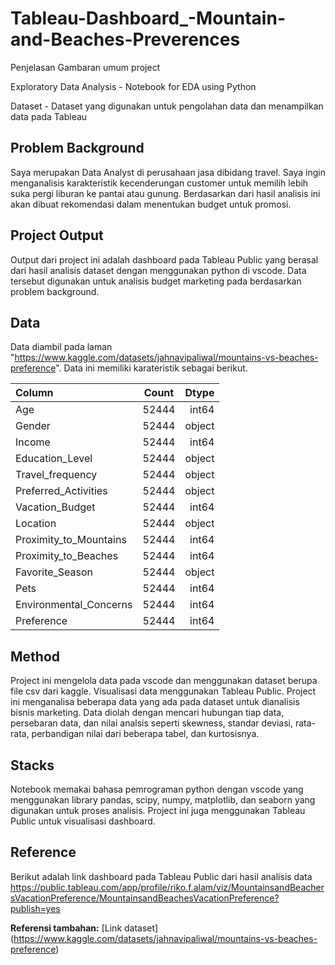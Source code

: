 # Tableau-Dashboard_-Mountain-and-Beaches-Preverences

Penjelasan Gambaran umum project

Exploratory Data Analysis - Notebook for EDA using Python

Dataset - Dataset yang digunakan untuk pengolahan data dan menampilkan data pada Tableau

## Problem Background
Saya merupakan Data Analyst di perusahaan jasa dibidang travel. Saya ingin menganalisis karakteristik kecenderungan customer untuk memilih lebih suka pergi liburan ke pantai atau gunung. Berdasarkan dari hasil analisis ini akan dibuat rekomendasi dalam menentukan budget untuk promosi.

## Project Output
Output dari project ini adalah dashboard pada Tableau Public yang berasal dari hasil analisis dataset dengan menggunakan python di vscode. Data tersebut digunakan untuk analisis budget marketing pada berdasarkan problem background.


## Data
Data diambil pada laman "https://www.kaggle.com/datasets/jahnavipaliwal/mountains-vs-beaches-preference".
Data ini memiliki karateristik sebagai berikut.

| Column     | Count | Dtype      |
|:---------|:----:|----------:|
| Age     |  52444  | int64   |
| Gender  |  52444  | object  |
| Income     |  52444  | int64   |
| Education_Level  |  52444  | object  |
| Travel_frequency     |  52444  | object   |
| Preferred_Activities  |  52444  | object  |
| Vacation_Budget     |  52444  | int64   |
| Location  |  52444  | object  |
| Proximity_to_Mountains     |  52444  | int64   |
| Proximity_to_Beaches  |  52444  | int64  |
| Favorite_Season     |  52444  | object   |
| Pets  |  52444  | int64  |
| Environmental_Concerns     |  52444  | int64   |
| Preference  |  52444  | int64  |

## Method
Project ini mengelola data pada vscode dan menggunakan dataset berupa file csv dari kaggle. Visualisasi data menggunakan Tableau Public. Project ini menganalisa beberapa data yang ada pada dataset untuk dianalisis bisnis marketing. Data diolah dengan mencari hubungan tiap data, persebaran data, dan nilai analsis seperti skewness, standar deviasi, rata-rata, perbandigan nilai dari beberapa tabel, dan kurtosisnya.

## Stacks
Notebook memakai bahasa pemrograman python dengan vscode yang menggunakan library pandas, scipy, numpy, matplotlib, dan seaborn yang digunakan untuk proses analisis. Project ini juga menggunakan Tableau Public untuk visualisasi dashboard.

## Reference
Berikut adalah link dashboard pada Tableau Public dari hasil analisis data 
https://public.tableau.com/app/profile/riko.f.alam/viz/MountainsandBeachersVacationPreference/MountainsandBeachesVacationPreference?publish=yes

**Referensi tambahan:**
[Link dataset] (https://www.kaggle.com/datasets/jahnavipaliwal/mountains-vs-beaches-preference)

